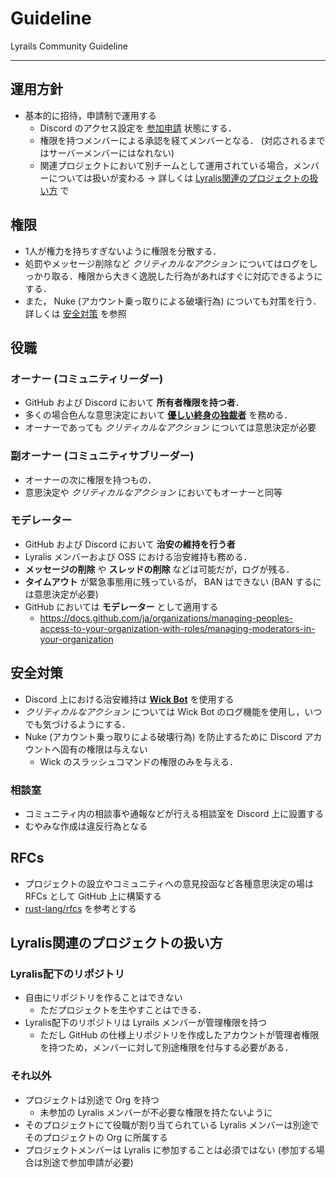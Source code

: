# Guideline
Lyrails Community Guideline

----

## 運用方針

- 基本的に招待，申請制で運用する
    - Discord のアクセス設定を [参加申請](https://support.discord.com/hc/ja/articles/29729107418519-%E3%82%B5%E3%83%BC%E3%83%90%E3%83%BC%E3%83%A1%E3%83%B3%E3%83%90%E3%83%BC%E7%94%B3%E8%AB%8B#h_01JK8ZT53MQA698MX4Z2H1X56X) 状態にする．
    - 権限を持つメンバーによる承認を経てメンバーとなる． (対応されるまではサーバーメンバーにはなれない)
    - 関連プロジェクトにおいて別チームとして運用されている場合，メンバーについては扱いが変わる → 詳しくは [Lyralis関連のプロジェクトの扱い方](#lyralis関連のプロジェクトの扱い方) で

## 権限

- 1人が権力を持ちすぎないように権限を分散する．
- 処罰やメッセージ削除など *クリティカルなアクション* についてはログをしっかり取る．権限から大きく逸脱した行為があればすぐに対応できるようにする．
- また， Nuke (アカウント乗っ取りによる破壊行為) についても対策を行う．詳しくは [安全対策](#安全対策) を参照

## 役職

### オーナー (コミュニティリーダー)

- GitHub および Discord において **所有者権限を持つ者**．
- 多くの場合色んな意思決定において **[優しい終身の独裁者](https://ja.wikipedia.org/wiki/%E5%84%AA%E3%81%97%E3%81%84%E7%B5%82%E8%BA%AB%E3%81%AE%E7%8B%AC%E8%A3%81%E8%80%85)** を務める．
- オーナーであっても *クリティカルなアクション* については意思決定が必要

### 副オーナー (コミュニティサブリーダー)

- オーナーの次に権限を持つもの．
- 意思決定や *クリティカルなアクション* においてもオーナーと同等

### モデレーター

- GitHub および Discord において **治安の維持を行う者**
- Lyralis メンバーおよび OSS における治安維持も務める．
- **メッセージの削除** や **スレッドの削除** などは可能だが，ログが残る．
- **タイムアウト** が緊急事態用に残っているが， BAN はできない (BAN するには意思決定が必要)
- GitHub においては **モデレーター** として適用する
    - https://docs.github.com/ja/organizations/managing-peoples-access-to-your-organization-with-roles/managing-moderators-in-your-organization

## 安全対策

- Discord 上における治安維持は [**Wick Bot**](https://wickbot.com/) を使用する
- *クリティカルなアクション* については Wick Bot のログ機能を使用し，いつでも気づけるようにする．
- Nuke (アカウント乗っ取りによる破壊行為) を防止するために Discord アカウントへ固有の権限は与えない
    - Wick のスラッシュコマンドの権限のみを与える．

### 相談室

- コミュニティ内の相談事や通報などが行える相談室を Discord 上に設置する
- むやみな作成は違反行為となる

## RFCs

- プロジェクトの設立やコミュニティへの意見投函など各種意思決定の場は RFCs として GitHub 上に構築する
- [rust-lang/rfcs](https://github.com/rust-lang/rfcs) を参考とする

## Lyralis関連のプロジェクトの扱い方

### Lyralis配下のリポジトリ

- 自由にリポジトリを作ることはできない
    - ただプロジェクトを生やすことはできる．
- Lyralis配下のリポジトリは Lyrails メンバーが管理権限を持つ
    - ただし GitHub の仕様上リポジトリを作成したアカウントが管理者権限を持つため，メンバーに対して別途権限を付与する必要がある．

### それ以外

- プロジェクトは別途で Org を持つ
    - 未参加の Lyralis メンバーが不必要な権限を持たないように
- そのプロジェクトにて役職が割り当てられている Lyralis メンバーは別途でそのプロジェクトの Org に所属する
- プロジェクトメンバーは Lyralis に参加することは必須ではない (参加する場合は別途で参加申請が必要)
